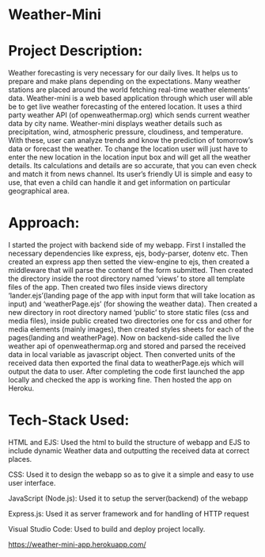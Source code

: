 # Weather-Mini

# Project Description:

  Weather forecasting is very necessary for our daily lives. It helps us to prepare 
  and make plans depending on the expectations. Many weather stations are 
  placed around the world fetching real-time weather elements’ data.
  Weather-mini is a web based application through which user will able be to get 
  live weather forecasting of the entered location. It uses a third party weather 
  API (of openweathermap.org) which sends current weather data by city name. 
  Weather-mini displays weather details such as precipitation, wind, atmospheric 
  pressure, cloudiness, and temperature. With these, user can analyze trends and 
  know the prediction of tomorrow’s data or forecast the weather. To change the 
  location user will just have to enter the new location in the location input box 
  and will get all the weather details. 
  Its calculations and details are so accurate, that you can even check and match 
  it from news channel. Its user’s friendly UI is simple and easy to use, that even a 
  child can handle it and get information on particular geographical area.
  
  
# Approach:

  I started the project with backend side of my webapp. First I installed the 
  necessary dependencies like express, ejs, body-parser, dotenv etc. Then created 
  an express app then setted the view-engine to ejs, then created a middleware 
  that will parse the content of the form submitted. Then created the directory 
  inside the root directory named ‘views’ to store all template files of the app. 
  Then created two files inside views directory ‘lander.ejs’(landing page of the app
  with input form that will take location as input) and ‘weatherPage.ejs’ (for 
  showing the weather data). Then created a new directory in root directory 
  named ‘public’ to store static files (css and media files), inside public created 
  two directories one for css and other for media elements (mainly images), then 
  created styles sheets for each of the pages(landing and weatherPage). Now on 
  backend-side called the live weather api of openweathermap.org and stored
  and parsed the received data in local variable as javascript object. Then 
  converted units of the received data then exported the final data to 
  weatherPage.ejs which will output the data to user. After completing the code 
  first launched the app locally and checked the app is working fine. Then hosted 
  the app on Heroku.
  
  
# Tech-Stack Used:

  HTML and EJS: Used the html to build the structure of webapp and EJS to include 
    dynamic Weather data and outputting the received data at correct places.
    
  CSS: Used it to design the webapp so as to give it a simple and easy to use user interface.
  
  JavaScript (Node.js): Used it to setup the server(backend) of the webapp
  
  Express.js: Used it as server framework and for handling of HTTP request
  
  Visual Studio Code: Used to build and deploy project locally.
  
  https://weather-mini-app.herokuapp.com/
